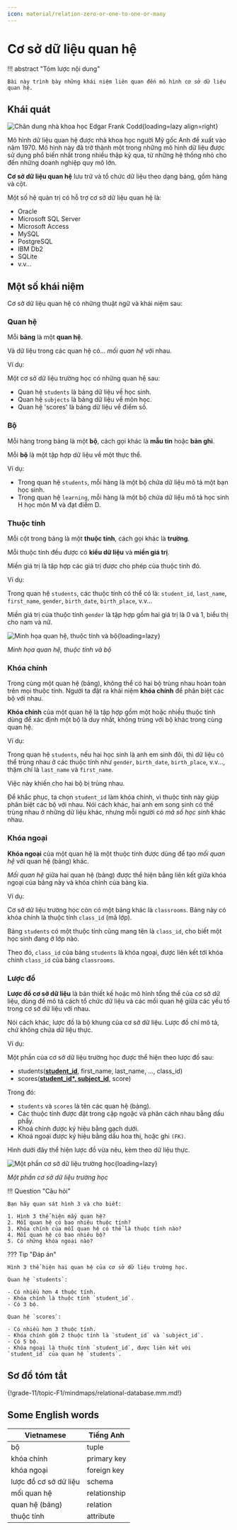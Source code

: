 ```yaml
---
icon: material/relation-zero-or-one-to-one-or-many
---
```


# Cơ sở dữ liệu quan hệ

!!! abstract "Tóm lược nội dung"

    Bài này trình bày những khái niệm liên quan đến mô hình cơ sở dữ liệu quan hệ.

## Khái quát

![Chân dung nhà khoa học Edgar Frank Codd](https://upload.wikimedia.org/wikipedia/en/5/58/Edgar_F_Codd.jpg){loading=lazy align=right}

Mô hình dữ liệu quan hệ được nhà khoa học người Mỹ gốc Anh đề xuất vào năm 1970. Mô hình này đã trở thành một trong những mô hình dữ liệu được sử dụng phổ biến nhất trong nhiều thập kỷ qua, từ những hệ thống nhỏ cho đến những doanh nghiệp quy mô lớn. 

**Cơ sở dữ liệu quan hệ** lưu trữ và tổ chức dữ liệu theo dạng bảng, gồm hàng và cột.

Một số hệ quản trị có hỗ trợ cơ sở dữ liệu quan hệ là:  

- Oracle
- Microsoft SQL Server
- Microsoft Access
- MySQL
- PostgreSQL
- IBM Db2
- SQLite
- v.v...

## Một số khái niệm

Cơ sở dữ liệu quan hệ có những thuật ngữ và khái niệm sau:

### Quan hệ

Mỗi **bảng** là một **quan hệ**.
 
Và dữ liệu trong các quan hệ có... *mối quan hệ* với nhau.

Ví dụ:  

Một cơ sở dữ liệu trường học có những quan hệ sau:

- Quan hệ `students` là bảng dữ liệu về học sinh.
- Quan hệ `subjects` là bảng dữ liệu về môn học.
- Quan hệ 'scores' là bảng dữ liệu về điểm số.

### Bộ

Mỗi hàng trong bảng là một **bộ**, cách gọi khác là **mẫu tin** hoặc **bản ghi**.

Mỗi **bộ** là một tập hợp dữ liệu về một thực thể.

Ví dụ:

- Trong quan hệ `students`, mỗi hàng là một bộ chứa dữ liệu mô tả một bạn học sinh.
- Trong quan hệ `learning`, mỗi hàng là một bộ chứa dữ liệu mô tả học sinh H học môn M và đạt điểm D.

### Thuộc tính

Mỗi cột trong bảng là một **thuộc tính**, cách gọi khác là **trường**.

Mỗi thuộc tính đều được có **kiểu dữ liệu** và **miền giá trị**.

Miền giá trị là tập hợp các giá trị được cho phép của thuộc tính đó.

Ví dụ:

Trong quan hệ `students`, các thuộc tính có thể có là: `student_id`, `last_name`, `first_name`, `gender`, `birth_date`, `birth_place`, v.v...

Miền giá trị của thuộc tính `gender` là tập hợp gồm hai giá trị là 0 và 1, biểu thị cho nam và nữ.

![Minh họa quan hệ, thuộc tính và bộ](./images/relation.svg){loading=lazy}

*Minh họa quan hệ, thuộc tính và bộ*

### Khóa chính

Trong cùng một quan hệ (bảng), không thể có hai bộ trùng nhau hoàn toàn trên mọi thuộc tính. Người ta đặt ra khái niệm **khóa chính** để phân biệt các bộ với nhau.

**Khóa chính** của một quan hệ là tập hợp gồm một hoặc nhiều thuộc tính dùng để xác định một bộ là duy nhất, không trùng với bộ khác trong cùng quan hệ.

Ví dụ:

Trong quan hệ `students`, nếu hai học sinh là anh em sinh đôi, thì dữ liệu có thể trùng nhau ở các thuộc tính như `gender`, `birth_date`, `birth_place`, v.v..., thậm chí là `last_name` và `first_name`.

Việc này khiến cho hai bộ bị trùng nhau.

Để khắc phục, ta chọn `student_id` làm khóa chính, vì thuộc tính này giúp phân biệt các bộ với nhau. Nói cách khác, hai anh em song sinh có thể trùng nhau ở những dữ liệu khác, nhưng mỗi người có *mã số học sinh* khác nhau.

### Khóa ngoại

**Khóa ngoại** của một quan hệ là một thuộc tính được dùng để tạo *mối quan hệ* với quan hệ (bảng) khác.

*Mối quan hệ* giữa hai quan hệ (bảng) được thể hiện bằng liên kết giữa khóa ngoại của bảng này và khóa chính của bảng kia.  

Ví dụ:

Cơ sở dữ liệu trường học còn có một bảng khác là `classrooms`. Bảng này có khóa chính là thuộc tính `class_id` (mã lớp).

Bảng `students` có một thuộc tính cũng mang tên là `class_id`, cho biết một học sinh đang ở lớp nào.

Theo đó, `class_id` của bảng `students` là khóa ngoại, được liên kết tới khóa chính `class_id` của bảng `classrooms`.

### Lược đồ

**Lược đồ cơ sở dữ liệu** là bản thiết kế hoặc mô hình tổng thể của cơ sở dữ liệu, dùng để mô tả cách tổ chức dữ liệu và các mối quan hệ giữa các yếu tố trong cơ sở dữ liệu với nhau.

Nói cách khác, lược đồ là bộ khung của cơ sở dữ liệu. Lược đồ chỉ mô tả, chứ không chứa dữ liệu thực.

Ví dụ:

Một phần của cơ sở dữ liệu trường học được thể hiện theo lược đồ sau:

- students(<ins>**student_id**</ins>, first_name, last_name, ..., class_id)
- scores(<ins>**student_id\*, subject_id**</ins>, score)

Trong đó:

- `students` và `scores` là tên các quan hệ (bảng).
- Các thuộc tính được đặt trong cặp ngoặc và phân cách nhau bằng dấu phẩy.
- Khoá chính được ký hiệu bằng gạch dưới.
- Khoá ngoại được ký hiệu bằng dấu hoa thị, hoặc ghi `(FK)`.

Hình dưới đây thể hiện lược đồ vừa nêu, kèm theo dữ liệu thực.

![Một phần cơ sở dữ liệu trường học](./images/school-database.svg){loading=lazy}

*Một phần cơ sở dữ liệu trường học* 

!!! Question "Câu hỏi"

    Bạn hãy quan sát hình 3 và cho biết:

    1. Hình 3 thể hiện mấy quan hệ?
    2. Mỗi quan hệ có bao nhiêu thuộc tính?
    3. Khóa chính của mỗi quan hệ có thể là thuộc tính nào?
    4. Mỗi quan hệ có bao nhiêu bộ?
    5. Có những khóa ngoại nào?

??? Tip "Đáp án"

    Hình 3 thể hiện hai quan hệ của cơ sở dữ liệu trường học.

    Quan hệ `students`:

    - Có nhiều hơn 4 thuộc tính.
    - Khóa chính là thuộc tính `student_id`.
    - Có 3 bộ.

    Quan hệ `scores`:

    - Có nhiều hơn 3 thuộc tính.
    - Khóa chính gồm 2 thuộc tính là `student_id` và `subject_id`.
    - Có 5 bộ.
    - Khóa ngoại là thuộc tính `student_id`, được liên kết với `student_id` của quan hệ `students`.

## Sơ đồ tóm tắt

{!grade-11/topic-F1/mindmaps/relational-database.mm.md!}

## Some English words

| Vietnamese | Tiếng Anh | 
| --- | --- |
| bộ | tuple |
| khóa chính | primary key |
| khóa ngoại | foreign key |
| lược đồ cơ sở dữ liệu | schema |
| mối quan hệ | relationship |
| quan hệ (bảng) | relation |
| thuộc tính | attribute |